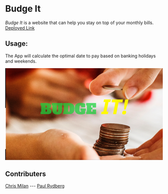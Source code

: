 # Budge It

_Budge It_ is a website that can help you stay on top of your monthly bills.
[Deployed Link](https://budge-it-nw.herokuapp.com/)

## Usage:

The App will calculate the optimal date to pay based on banking holidays and weekends.

![BudgeIt](https://raw.githubusercontent.com/chris-milan/Main-Portfolio/master/assets/images/budgeit.png)

## Contributers

[Chris Milan](https://github.com/chris-milan) --- [Paul Rydberg](https://github.com/paulrydberg)
